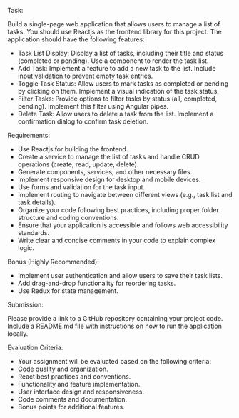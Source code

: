 Task:

Build a single-page web application that allows users to manage a list of tasks. You should use Reactjs as the frontend library for this project. The application should have the following features:

- Task List Display: Display a list of tasks, including their title and status (completed or pending). Use a component to render the task list.
- Add Task: Implement a feature to add a new task to the list. Include input validation to prevent empty task entries.
- Toggle Task Status: Allow users to mark tasks as completed or pending by clicking on them. Implement a visual indication of the task status.
- Filter Tasks: Provide options to filter tasks by status (all, completed, pending). Implement this filter using Angular pipes.
- Delete Task: Allow users to delete a task from the list. Implement a confirmation dialog to confirm task deletion.

Requirements:

- Use Reactjs for building the frontend.
- Create a service to manage the list of tasks and handle CRUD operations (create, read, update, delete).
- Generate components, services, and other necessary files.
- Implement responsive design for desktop and mobile devices.
- Use forms and validation for the task input.
- Implement routing to navigate between different views (e.g., task list and task details).
- Organize your code following best practices, including proper folder structure and coding conventions.
- Ensure that your application is accessible and follows web accessibility standards.
- Write clear and concise comments in your code to explain complex logic.

Bonus (Highly Recommended):

- Implement user authentication and allow users to save their task lists.
- Add drag-and-drop functionality for reordering tasks.
- Use Redux for state management.

Submission:

Please provide a link to a GitHub repository containing your project code. Include a README.md file with instructions on how to run the application locally.

Evaluation Criteria:

- Your assignment will be evaluated based on the following criteria:
- Code quality and organization.
- React best practices and conventions.
- Functionality and feature implementation.
- User interface design and responsiveness.
- Code comments and documentation.
- Bonus points for additional features.
